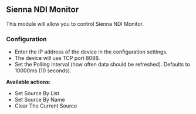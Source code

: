 ## Sienna NDI Monitor
This module will allow you to control Sienna NDI Monitor.

### Configuration
* Enter the IP address of the device in the configuration settings.
* The device will use TCP port 8088.
* Set the Polling Interval (how often data should be refreshed). Defaults to 10000ms (10 seconds).

**Available actions:**
* Set Source By List
* Set Source By Name
* Clear The Current Source